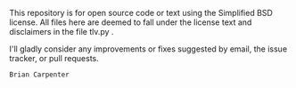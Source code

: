 This repository is for open source code or text using the Simplified BSD license. All files here are deemed to fall under the license text and disclaimers in the file tlv.py .

I'll gladly consider any improvements or fixes suggested by email, the issue tracker, or pull requests.

    Brian Carpenter
